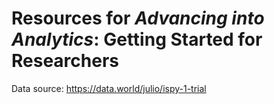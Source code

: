 # Resources for _Advancing into Analytics_: Getting Started for Researchers

Data source: https://data.world/julio/ispy-1-trial
